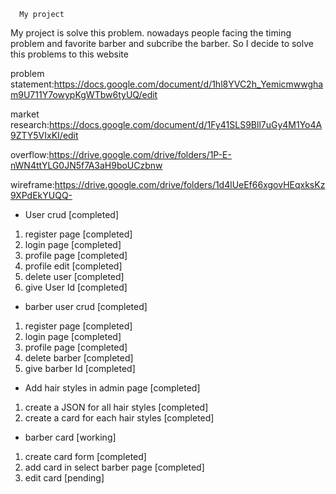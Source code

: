       My project
My project is solve this problem.
nowadays people facing the timing problem and favorite barber and subcribe the barber.
So I decide to solve this problems to this website 

problem statement:https://docs.google.com/document/d/1hl8YVC2h_Yemicmwwgham9U711Y7owypKgWTbw6tyUQ/edit


market research:https://docs.google.com/document/d/1Fy41SLS9Bll7uGy4M1Yo4A9ZTY5VIxKI/edit


overflow:https://drive.google.com/drive/folders/1P-E-nWN4ttYLG0JN5f7A3aH9boUCzbnw

wireframe:https://drive.google.com/drive/folders/1d4lUeEf66xgovHEqxksKz9XPdEkYUQQ-

* User crud [completed]
1. register page [completed]
2. login page [completed]
3. profile page [completed]
4. profile edit [completed]
5. delete user [completed]
6. give User Id [completed]

* barber user crud [completed]
1. register page [completed]
2. login page [completed]
3. profile page [completed]
4. delete barber [completed]
5. give barber Id [completed]

* Add hair styles in admin page [completed]
1. create a JSON for all hair styles [completed]
2. create a card for each hair styles [completed]

* barber card [working]
1. create card form [completed]
2. add card in select barber page [completed]
3. edit card [pending]

